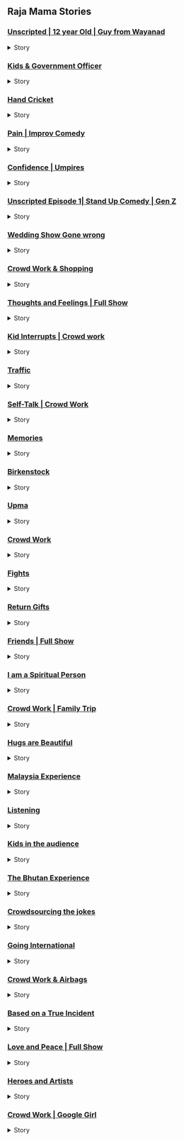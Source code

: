 ## Raja Mama Stories

### [Unscripted | 12 year Old | Guy from Wayanad](https://youtu.be/3nA_HRnG3lE)

<details>
<summary>Story</summary>
Sometimes I wonder why are not frogs to be seen that much during rainy season. I remember as a kid, I used to get excited because rainy season would bring a lot of frogs of all sizes. There was one time, a frog got into a chappal at my house when we were kids. Me and other kids started chasing that frog out of that chappal. It jumped around and went around the house. My grand father was sleeping on a folding chair and it went underneath and it jumped into his Lungi. We don't know what it did inside but we could see what my grand pa did outside. He jumped out of his chair and for a second, he behaved like frog. That's when I understood that you become what goes inside you. If good goes inside you, you become good. If bad goes inside you, you become bad and if frog goes inside you, you become a frog.<br><br>I missed those days of frogs. I am sure in Villages and in some places in cities frogs are to be seen but it's rare. A couple of weeks back, I saw a frog in my apartment basement and I followed it around. It just disappeared through a narrow gap in the gate, as I was approaching the gate, a girl appeared through that gate. For a second I thought, 'what ? frog turned into princess?' I looked at her and said, are you a princess?' She smiled and left. This is still better because when similar incident happened during my MBA, I asked a girl, are you a frog. She didn't appreciate it. But I learned from my mistakes. <br><br>This is my What the frog story. Next time you see a frog somewhere, be respectful. It could be a princess or a prince in the future. I think, this frog story jumped into conclusion now. Did you see what I did there? Okay fine 
</details>

### [Kids & Government Officer](https://youtu.be/o1L1Y4nMc20)

<details>
<summary>Story</summary>
A few weeks back, there was no one at home and I was about to fall asleep. So I switched off the lights and looked out of my room door. I saw a shadow on the wall of the common room. I got up and went out into that room and checked, no one was there. Shadow was also not there.I went back to watching my room and I closed the door and started watching the reels. As I checked the door after sometime, I saw some shadow on the door this time. I switched off the bed light and switched on the regular light and went outside the room and scanned the entire house. Usually I don't believe in ghosts but when you are alone and it's midnight, you believe in everything apart from yourself. I went into the Pooja room. It's a room where we keep God idols not where Pooja lives. Just FYI. I went inside and took one idol each of many Gods we have. and came back into the room. I live in a three bed room flat so It occurred to me that I can goto other rooms as well. But then I thought, let's leave the rooms and sleep in the hall. Now the lights are on in the entire flat. It's almost as if, Modiji announced that we need to switch on all the lights in the night. I thought I will read some book because usually, ghosts are afraid of books. I didn't have religious books so I picked up something which could scared the ghost. I picked up Chetan Bhagat book. As I was reading that's when I realised, there was a mosquito which died on my reading glasses which appeared as a shadow. There was nothing on the wall or the door. It was on my reading glass. I laughed at myself and went back to bed.<br><br>But the entire night I couldn't sleep. My brain was so scared, I stayed awake till 6 AM. My brain was not scared of the Ghost, it was scared that I might read Chetan Bhagat book. Engineering, MBA and buying Chetan Bhagat book are the three mistakes of my life. 
</details>

### [Hand Cricket](https://youtu.be/twn9MmNyuqk)

<details>
<summary>Story</summary>
Sometimes you know when you are waiting for someone to call so that you can go out and meet them, you do all weird things. One day I was waiting at home all dressed up so that I can go out and meet the person. As I was waiting, I saw reels and I realised I shouldn't waste much time in it. So kept the phone down and started observing the surroundings. Usually, I never see any ants in my house, but I spotted one ant. Curious to know where did it come from, I started noticing it. Infact, I started following it. It was in super hurry and going in a zigzag manner, I just followed. After following it for two rooms and for 20 minutes finally the ant stopped moving. I stopped too. For a few seconds, it did not move and suddenly turned towards me. I got scared. I realised that we were in the last room and because of the wind, the door closed behind. Now I am in a room with an ant and I don't know what intentions it has. The hurriedness in the ant has gone and it took a couple of steps forward. Couple of ant steps. Not human steps. I got scared and turned back, opened the door and looked back it was not there. I slowly walked into my hall sat there and my friend called me to start. As I turned towards that room, I saw two ants now. The other ant stayed for a few seconds and it left. The first ant was still there and it wasn't moving. I thought I was overthinking and I just left the house. In the evening when I came back, I remembered about the ant and searched all the rooms for the ant(s) and I didn't find them. I thought may be an ant couple who lost their way. I slept off and middle of the night I woke up with my foot paining and I got up and switched on the lights and I saw that ant rushing out of my bed room. It bit me!!!!! <br><br>Now I understand, the first ant brought the second ant to confirm if I am the guy..!! The moment the second ant confirmed, it left and the first ant waited for me to get back home. <br><br>hmm. I don't know what I did to the second ant, but if the ant family or any of the ant friends are reading this, I want you to know that I am sorry and please leave me alone. <br><br>PS: I have a feeling that the description might be more funny than the video. If you feel so, please forgive me and I will do better with my next video. Really sorry and please watch the last 2 and half minutes too. That's my personal favourite :-) 
</details>

### [Pain | Improv Comedy](https://youtu.be/CmYDxOiUMME)

<details>
<summary>Story</summary>
So a couple of weeks back, I landed in Hyderabad and the pilot announced that, we landed in Hyderabad and all passengers please be seated. The moment he said that all of us stood up in the aisle. Why should we listen to him bolke. I was anyway sleeping through out the flight and wanted to go home and sleep again, obviously. I was sleeping while standing in the aisle also. That's when I realised, I am a professional sleeper. I can collaborate with other professional sleepers also. Anyway, so I took my bag and started walking out of that aero bridge and one guy came and said, 'excuse me sir', I was ready to give him a selfie and he said, 'I think you are taking my bag and this is your bag and that is mine'. We exchanged the bags and I continued my sleep walking. As I reached the escalator, that guy came again and he said, sorry for the confusion, it is your bag and that is mine. I was like dude, what? and he was like, sorry I was half sleepy and he apologised and gave my bag back. Ya, I wanted to collaborate but not like this re. Now I 80 percent woke up and checked my bag once. I opened it and checked inside also. Everything seemed to be there apart from my jockey underwear. I looked around and that guy was also checking his bag. Both of us looked at each other and smiled awkwardly. I am sure, he must not have stolen jockey of all the things in there. My laptop was there too. But I cannot be 100 percent sure, anything can happen these days. I followed him till the exit. Don't know why though. What was my plan? Push him into the corner and take his pants off? the moment I realised, what I was doing, I politely walked off towards my vehicle. I came home, now completely awake, opened the door and saw the jockey on my sofa. Basically, it was truly, Jockey or nothing moment. <br><br>To that guy, whom I doubted, if you are reading this, I am sorry, I thought you could steal my underwear. Forgive me and I hope you get to buy all kinds of underwears you want to buy in this life. I hope we never meet each other again. 
</details>

### [Confidence | Umpires](https://youtu.be/3rylkWWGjVA)

<details>
<summary>Story</summary>
I was in the flight to Bengaluru and there was this elderly gentleman who was sitting beside me and mid flight he smiled at me. I also smiled back because, it would be awkward. He said, 'I keep seeing you'.. I said, thanks for seeing me. Then he suddenly asked, if you dont mind me asking, what is your opinion about Donald trump. I said something. Then he asked, what about the tariffs. I said I am only worried about my Airtel tariffs. After not letting me sleep for like 40 minutes and asking all the questions, he asked me one final favour. My daughter is a huge fan of yours. So once we get down, can I do a video call? I said sure. We got down and at the luggage belt, he called his daughter and said, you wont believe whom I met and he brought me into the frame. I said hi. She was like, 'Who is this guy?' all three of us felt awkward and he went to the side and I dont know what they spoke, he comes back and says, 'Sorry there was a confusion. Bye'. I was like dude yeah, bye but who am I re? whom did you think I was ? At least give me name.. Ever since, I have been watching all types of reels to find whom did they think I was. Bakwas fellow. 
</details>

### [Unscripted Episode 1| Stand Up Comedy | Gen Z](https://youtu.be/-JDBWT3m6iI)

<details>
<summary>Story</summary>
Yesterday as I was sitting at a cafe, a couple was fighting in the next table. Though I wanted to listen to their conversation about what their fight was, I felt that would be a little awkward so I was minding my own business of editing my video. The argument kept escalating and it reached a point where, I think I heard her say, 'You will end up like this guy if I leave you. Alone in a beautiful cafe'. Now I was a little involved in my video editing so and I had ear phones so wasn't sure about what I heard, so I paused the sound. Then I heard the boy say, 'I would end up as a good looking guy at a cafe'. Both of them laughed and argument ended. I was like whaaaat..! I know looks are subjective but overacting is not. So I picked up my phone and started having a fake conversation, loud enough for them to hear. I said, 'Hey man, what's up? I am good thank you. Nothing man, editing a video (Paused for effect) Some couple fighting man. As a psychologist, I could def infer that the guy is cheating in this relationship though. Anyway, I am starting now from my cafe in another 20 minutes'. I hung up the phone, kept my ear phones back, audio was still on mute. But the couple was also on mute for 10 minutes as they had their coffee. They left silently. I was so happy, I pat myself on the back, looked around the cafe and I realised, I was the only guy. I did end up alone in a cafe..!<br><br>This video is from a monthly show called Unscripted where, I mix stand up and one person improv. Watch and enjoy. See you next month :-) 
</details>

### [Wedding Show Gone wrong](https://youtu.be/rK8qAUyPIaA)

<details>
<summary>Story</summary>
The other day I was having sore throat so I went to Apollo to get some tablets. The lady at the counter said, you can use a tablet called Zosef for like three days. I asked her can I have something more Indian, like Siva kumar or Ratnavelu or Amit ? She looked into my eyes with a blank expression for like 3 seconds. If she had maintained the eye contact for another 3 seconds, we would have fallen in love I guess. Then we would have got married in apollo temple. Then we would have named our kids Zosef, Siva and Amit. I would have sang songs with my sore throat to my love of life and if it gets boring it would be bore throat. If I have sound sleep at night it would be snore throat. As I was in this trip of imagination, the lady left and another guy replaced her. 'My name is Amit. How can I help you sir?' I said, 'Amit just give me Zosef'. Another guy came and said, 'Hi sir my name is Joseph, how can I help you?'. 'Dude just stop this already. Give me the tablet for sore throat, zosef'. So Joseph gave Zosef. I took the tablet for two days and did this show. <br><br>My throat might seem sore but hope jokes are not a bore. I will be part of a folklore and I will goto Bangalore. I know its Bengaluru but that doesn't rhyme with lore. Okay bye, I have to goto a grocery store. <br><br>This poem and this video is dedicated to Rathnavelu because he was the only one whom I didn't interact with in the above story.
</details>

### [Crowd Work & Shopping](https://youtu.be/aNopmzyzseI)

<details>
<summary>Story</summary>
There is a cover which was lying in one corner of my dining room. Last few days I have been observing. My maid didn't pick up. I tried to push it away into balcony but its still coming back somehow. Its almost as if the wind god is wanting that cover to stay inside my house only. Now because of directors like Rajamouli, I was forced to think is this some person who is reborn as plastic cover. Then I realised, my life is not Rajamouli movie. Mine is more of a Pixar movie, where inanimate objects talk to each other when people are not around. So I put another cover near it so that the first cover wont feel lonely. I went outside and came back and the covers are now entangled with each other. I was like okay fine, at least cover found somebody. The next day maid came back and picked up the second cover. The first cover was still lying there. I felt bad for the early break up and I dint know how this cover will recover. I took that cover to my friends place and left it there. They drink so just in case it want to drink, that room is the better option. Few days later I saw, my friend was taking drinks in that cover. Just wanted to tell you all, loneliness and break ups are tough but please dont drink like this cover. This is my cover story. 
</details>

### [Thoughts and Feelings | Full Show](https://youtu.be/1ldrSj4suE0)

<details>
<summary>Story</summary>
So hi guys this is a show called thoughts and feelings, I have done this show 38 times this year in various places. Now its on YouTube, please watch share and express your thoughts and feelings. <br><br>Sometimes I wonder even if we express our thoughts and feelings no body listens to them. I am expressing my thoughts and feelings to my robotic vacuum cleaner now. Its nice in a way, because its cleaning floor and I am talking to it. It keeps going away from me. But I think, listening to me drains it I guess because every now then it goes to the charging pod and says, recharging now. Listening is tough man. But its there for me always. Sometimes, I wake up middle of the night I say hi to it, it doesn't say anything. May be its sleeping. But sometimes I hear a response, 'what?' then I realise, my dad stays with me. So whatever I am talking to vacuum cleaner he is listening too. My maid comes to clean utensils, then my dad and maid bitch about the vacuum cleaner. I think I will marry it only now. Eureka is her name. Once married, it will become Eureka Mamidanna or may be I will change to Rajasekhar Forbes.
</details>

### [Kid Interrupts | Crowd work](https://youtu.be/RCTb_XSYONw)

<details>
<summary>Story</summary>
You know sometimes people assume that I have kids. Went to a bank to deposit a cheque and that guy there looked at me and said, 'Sir.. there is one new insurance plan for kids, your kids will be proud of you if you take it'. I looked at him blankly and said, 'My kids died in a car accident'. He was visibly shocked and said, 'Sorry to hear that sir. I can connect you to my colleague who sells car insurance sir'. Bakwas fellow.. Sometimes, I feel entire world is trying to sell something to us. Either by force or making us feel guilty. That's why I like Mark Zuckerberg. Without us knowing, through his algorithms, he is selling us stuff which we search for. Sometimes I feel algorithms know more about us than we know ourselves. Socrates said Know thy self. But my friend Subba Rao who works for Microsoft said, 'Algorithms know you better'. I love Microsoft, they never sell their operating systems. We can get pirated versions everywhere. In a world full of Metas, be a Microsoft. When life hits you, dont become hard, become soft. Microsoft. This seems like an ad for Microsoft even though I am typing all this in a MacBook. I will write some line related to Apple also. In a world full of Kindles, be a book. MacBook. When life gives you lemons, sell it and buy Apple. 
</details>

### [Traffic](https://youtu.be/w60mUjdBFgY)

<details>
<summary>Story</summary>
Hello friends, this bit called 'Traffic' was recorded in Bengaluru. I did not choose to record in Bengaluru because the traffic is more there, but because recording is cheaper there. I like Bengaluru. Its beautiful. Because traffic is more, vehicles stop, you look around and appreciate the greenery and beauty.  If traffic is not there, you will go fast. So you can't appreciate. In a way, traffic is telling us to slow down, you see.  Anyway watch it. I dont know sometimes I think, entire day I think about jokes, again and again, each day and been doing this from last 10 years. What is the point of all this? Then one incident happened last week. I was walking in a mall and a person came and said he was a huge fan of mine and he took selfie. While leaving he said, 'I really love your motivational videos. You are the best motivation speaker I had met'. May be sometimes, we unintentionally motivate people I guess. May be I will change this channel name to Ted Raja. Or Raja Talks. Or like Jay Shetty, I will be Mami Shetty. or Or like Raja Mamishwari. <br><br>Someday, I want to meet that mall guy again and I want him to come and say, 'Love your motivational videos. watching them I became a stand up comedian'. Then I will goto his shows and tell him, 'You are the best motivational speaker I have seen'.
</details>

### [Self-Talk | Crowd Work](https://youtu.be/fQL4n2jiYkY)

<details>
<summary>Story</summary>
This video was recorded in Bengaluru just after Rakhi. My sister tied a Rakhi and she transferred money to herself from my mobile. My niece tied Rakhi to my nephew and he gifted her a dress which my brother in law brought from the money which my sister transferred to herself from last years Rakhi. That's her concept of mutual funds. <br><br> It would be unfair of me if I say that I got nothing from this festival. I got half a laddoo. The other half was eaten by my nephew. I just realised I bought the laddoos too. I love laddoos. My mom used to make awesome laddoos. I miss them. In fact, I learnt making laddoos from my mom. I made a couple of times. For the benefit of people around me, I decided not to make laddoos any more. I am a sweet fellow but you wont be sweet to me if you eat the sweet I made. Now after writing this, I feel like eating laddoo. I will make myself some. No actually. Weekend shows are there, why to risk health. I will order. 
</details>

### [Memories](https://youtu.be/9FWWKE4gw9Q)

<details>
<summary>Story</summary>
Hello friends.. First of all its very tough to find a parking spot in malls. Especially during weekends. They will send you to basement after basement and you literally feel as if, your life is just going down in circles. Lets say even if you find a spot and if you forget where you parked, that's it, you have to stay there till next weekend. Some friends will tell you, hey bro, dont worry I will remember where you parked, dont have to take a pic. You trust them and they will forget. But I have a friend, Peter, who is so good at parking. He knows exactly where to park and he remembers the spot like a dream. I always goto malls with this person only. Because he can park well and his name is Peter, we call him Peter Parker. He always used to say, with great parking spot, comes great memory. His girl friend is a jain though. He will Marry jain soon. He used to tell great stories about his uncle, so when I goto his wedding, I will meet his uncle then.
</details>

### [Birkenstock](https://youtu.be/9USBzxgaA_U)

<details>
<summary>Story</summary>
Hello.. Hope you are doing fine. I am fine too, thanks for asking. These days I think sometimes even when people ask how am I, I feel if I tell them the truth then they might not be fine, but that's fine because, all of us cannot be fine always but we do pay fine sometimes. <br><br>If a person pays fine always, then as a person he is not a fine person. But if a person never pays fine then we can call him a fine person. Whether a person is fine or not that doesn't define the person. What defines the person is how much caffeine he drinks. If you see, caffeine doesn't rhyme with fine, but that's fine because rhyming doesn't define me. Timing does. Time and rhyme wait for none. Fine and nine wait for nun. I think I will sleep now and wait for sun. <br><br>I really dont know where I am going with this. Because at the end of the day no one reads descriptions. That's fine too. 
</details>

### [Upma](https://youtu.be/wvh68sMVxeE)

<details>
<summary>Story</summary>
Hello friends, this show was recorded in Bengaluru. Even though it was hot, I was lucky enough to find water so took bath and did the show. I also had Upma before this show so I was able to passionately talk about it during the show. They were other comedians and they were asking for Upma, I said I can't share. Like Sadhguru once said, 'Never share Upma', I didn't. I did course in Computer science inner engineering. If you listen to my 'word', you can 'excel' and a lot of windows of opportunities will be open. Time to time, you may have to restart the system and stay away from virus but in the end its worth it. I dont know why I am talking like this.. may be because, I wanted to upload this two hours before but the flight from Colombo was delayed and I didn't carry laptop, so I had to wait and talk to Sri Lankan airlines Airhostess to calm myself down. They were sweet enough to tell me that they like Upma, I asked them to come to the show, they said, economy is weak. No money. I said, its okay honey, I will give you a free ticket. Meanwhile a pilot came and said, sir I dont even have money to buy honey. I asked him to become auto pilot instead. Shared autos make more money in Hyderabad and half the times they fly on the roads.  To boost Sri Lankan economy only I am going there often and I stay in Taj Samudra always. Someday I will buy it and rename it to Raj Samudra. I will ask these Airhostess to come and work there. I dont know why I am saying all these. 
</details>

### [Crowd Work](https://youtu.be/9c-zI1oEytY)

<details>
<summary>Story</summary>
This video was shot in Mumbai and the audio was mixed by a guy who is in Europe trip with his wife. Someday I also want to go on a Europe trip with my wife but I dont want to work when I am on a holiday. Of course my work is cracking jokes but I won't crack a single joke when I am on a holiday. <br><br>The only trip I am taking these days is guilt trip. There are a few dogs which stay near my apartment. They used to bark at me when I used to come late night. These days they stopped barking. Not because they recognised me, but I think they dont value me enough. But I see them looking at me whenever I come home and I look at them and we realise that both of us are single. But later I found out that they are in general not barking because of an incident. That was a few days back a family with a cute hutch dog went on a Europe trip. Since then, the dogs have become silent. So they used to bark at me and impress that hutch dog it seems. Now that there is nothing to impress they stopped barking. So moral of the story is, the source of audio is in Europe. Both for me and my apartment dogs. 
</details>

### [Fights](https://youtu.be/lB09MzKrig8)

<details>
<summary>Story</summary>
Hello friends, this video is recorded at Underground Comedy Club which is there in Bengaluru. Dont know why they call it underground because club is in Basement. <br><br>As I was typing this message, I realised there is this mosquito which is flying around me. I looked around and that was the only one. Its making sounds near the ear and landing on my hands but I dont think its biting at all. Last 15 mins I have been observing but its not biting at all. I got my mosquito bat ready to kill but its not biting. Why to kill when its not biting. May be its vegan or May be its giving me love bites. . or may be its that girl whom I rejected in 2nd standard. She died and became a mosquito. But that's unlikely anyway. because that girl would drink my blood if given an opportunity. So much so that, I heard from people that she works at a hospital taking blood out of people. Like Wonder Woman, she is a mosquito woman I am sure. But I am wonder man though, because I always keep wondering what is happening with my life. <br><br>Oh man.. this one is actually biting.. I was not able to figure out from last few minutes.. Now its paining everywhere. Oh come on now, my mosquito bat doesn't have charging. <br><br>I have to do it the old way, kill it with my bare hands. I dont even know why I am writing all this here. Nobody reads descriptions anyway. 
</details>

### [Return Gifts](https://youtu.be/FAONamdEVG0)

<details>
<summary>Story</summary>
Hello.. this video was recorded in Hyderabad and edited also in Hyderabad because, I am in Hyderabad. But sometimes I feel I should be in Norway. I dont know why though. May be if someone disagrees with me I will tell them, its my way or Norway and I will permanently shift to Norway. Then there is no way, the person who disagreed with me can ever meet me nor can he have his way. Sometimes I wonder just like Norway, is there a place Neither way. Either ways, I would be happy to shift my base. Not only my base, but I would shift all my baes too. What's the point going to a new place and staying alone. I will take my baes too. But I dont have baes. I dont have bae also. If at all, I love somebody and call that person my bae, I would like that person to be from Bengal. So that I can save her number as Bae of Bengal. <br><br>I think, before you unsubscribe to my channel, I will stop this, because its neither going here nor there. But I will go to Norway. Anyway who reads descriptions..!! No way..! 
</details>

### [Friends | Full Show](https://youtu.be/ErZksiShSJg)

<details>
<summary>Story</summary>
addressing you guys as friends while uploading a video about friends while thinking about friends, I think this is the most friendly I felt in a long time. But you have to understand that when I say hello friends I dont mean that all of you are friends. Its like politicians saying, Bhaayyo aur behano'. We are not related to them. If we were, we wouldn't vote for them. <br><br>When I call you friends, its like Math teacher saying that he won't get angry. Dont pick on me because I said he not she. Because when I think about my Math teacher, it was my teacher. He was an animal. Not like Ranbir Kapoor because he didn't have any Rashmika in her life. <br><br>I think before I digress completely let me come back to topic. So I was talking about idli. For those of you wondering when, its okay, it doesn't matter. <br><br>A good friend is like Idly. When you are sick, you goto idly. Idly won't judge you because you are a sick person. <br><br>A hot friend is like poori, but once you burst the bubble you will realise  the person is sticky and risky. <br><br>A bad friend is like, Masala Dosa. Might look plain from outside but always carries some masala inside. <br><br>This is the last video of this year I have been uploading. I hope you like it. Otherwise also what can I do, I will just upload another video next month. That way I am shameless anyway. <br><br>This video edit and audio edit is done by Yash Raj Barse (Habitat studios). He was able to get the most out of whatever footage I gave him. He recently got married also. I really dont know why I gave you guys that information, may be next time when you meet him, congratulate. But check once if he is still married when you meet him. <br><br>Anyway, I have to have breakfast now. I ordered Vada. Vada is like a friend who wants to go out of India and settle abroad. 
</details>

### [I am a Spiritual Person](https://youtu.be/SConA8nFzEU)

<details>
<summary>Story</summary>
By the time I planned my Australia trip, India was already on fire and I thought, India will defeat Australia in Finals and I can make fun of Australia in Australia. But life had other plans for Indian team, but I will make fun of Australia in Australia. <br><br>So here I am, uploading this video from Australia, but video was edited by Yash from India because he doesn't have VISA to come to Australia. I am staying at a friends place in Melbourne. Their wifi password is Techsbeauty123. So if you come to Australia, keep typing this password for every connection you can find and may be one will click. If you couldn't, which means they would have changed their password so don't connect to internet and enjoy the beautiful Australia. <br><br>Okay watch the video now, because tomorrow I am watching a movie here. I asked my friends to show me the national animal of Australia and they are taking me to movie Animal. Bakwas fellows
. <br><br>Venue Courtesy: The Habitat, Mumbai
Shot and Recorded by The Habitat Team at a live standup comedy event at The Big Show All Star Standup Comedy, organised by The Habitat at NCPA, Exprimental Theatre, Mumbai.
To know more about such live shows: https://www.instagram.com/indiehabitat
</details>

### [Crowd Work | Family Trip](https://youtu.be/t4UdrCqhjg0)

<details>
<summary>Story</summary>
I think, sometimes I wonder a lot of things have changed in the last one year, apart from one thing- How much salt is enough while making dal. I asked a lot of people and everybody said some different measurement. When I shared this issue with my friend, she said, everyone will give suggestions but you have to take it with a pinch of salt. Then I put pinch of salt in Dal and somehow it worked. The dal tasted fine. The issue will come when I have to cook for more than one person. Why would I? I am not a cook. I am a stand up comedian. I make dal for myself. I take it with a pinch of salt. If a day arrives where I have to cook for some 100 people, may be I will take it with a bunch of salt. <br><br>Pinch or bunch, I decide, man. I think it applies to everything in life. Not just for Dal. It applies for curries, pickles, sambar etc<br><br>The only place it felt awkward was when Gandhi took a bunch of people on Dandi March and took a fist of salt, it actually pinched Britishers. I really don't know what I am typing here. I think, I should stop. Anyway, nobody reads descriptions. <br><br>This Video was recorded in Bengaluru this month with a bunch of great people. If you don't like some jokes, take it with a pinch of salt. 
</details>

### [Hugs are Beautiful](https://youtu.be/ouwJdh8sXVo)

<details>
<summary>Story</summary>
Sometimes I just feel, I am not for this world man. Then I realise, I didn't even see the world. I am just referring to Kondapur, Hyderabad. Here itself I don't know all the people. I know a few people who are part of my world and for them I am not part of their world. Why am I suddenly talking about my ex? Okay, I hope wherever she is, she stays there only. Sometimes I wonder people who hated me in the past see my videos and like me again. Then I realise, even people who will hate me in the future also might be liking my videos right now. So basically if you hate me or like me, I will anyway keep putting videos. I think, I need coffee. But I quit coffee, wait a minute, I had two coffees yesterday. May be I will have one more now and I will quit coffee again. I don't know why I am quitting because quitters don't win and winners don't quit. Thankfully, I am not a winner so I can quit. I think, I will quit writing this description, anyway nobody reads it.. <br><br>This video was shot at this beautiful venue called, Backspace, in Thane. Its run by Waqur and his team, a nice bunch of people. Its one of my favourite bits about hugging. We, as a nation, we don't hug enough. May be if we hug more, some of us will finally start believing that we belong to this world. Okay bye. Take care. Tata
</details>

### [Malaysia Experience](https://youtu.be/oF_msMs9NqY)

<details>
<summary>Story</summary>
So usually, in my profession a lot of people like what we do, but sometimes, some people say something so weird, that it makes you question your existence also. One lady recently came upto me and started the sentence, by saying, 'No offence but'... I have lived enough to know that if a sentence starts with 'No offence' it means offence is going to be there. She said, 'No offence but I think you should stop doing comedy and may be start doing something about your looks'. Its almost as if, she meant, my jokes are affecting my looks. So I told her, 'No offence but I don't look at myself as often as others, so it's their problem'. <br><br>But sometimes some incidents happen in our lives, which make us believe we are on the right track. This incident happened in Malaysia after a show. Probably one of the best moments of my stand up comedy career. I talk about it in this video. <br><br>You see, jokes are subjective, so even if some jokes make only a few people laugh, I am having fun and we will have fun together eventually. You see, having fun together is the best way we can express kindness to each other. <br><br>So basically, according to the lady logic,  even if I become extremely ugly, I will keep cracking jokes :P 
</details>

### [Listening](https://youtu.be/_rTE6qLx4jE)

<details>
<summary>Story</summary>
This Video was shot in Bengaluru, in June. I am uploading it from Kuala Lumpur, Malaysia. I mean, I don't have to say it, but it feels good to say that you know. A comedian who has gone from Kondapur to Kuala Lumpur : D<br><br>Just before this show I discovered that my throat is gone completely. My voice sounded like Rani Mukherjee when she gets cold. Raja Mukherjee may be. First thought was will I be able to do the show? Should I cancel? <br><br>I improvised, I did something new. I sang a song also in that bad voice :D We had fun. This was one of the memorable shows I had. I am sorry about my voice to those who are watching the video. <br><br>But I am always grateful to all of you for your support. Also, the best moment of my career happened here at Malaysia show yesterday. Of course will tell about that later :P <br><br>Enjoy the video. Forgive me if my voice spoiled it for you. Next video voice will be better for sure. 
</details>

### [Kids in the audience](https://youtu.be/Dwp85SvFLDQ)

<details>
<summary>Story</summary>
This video was shot last month in this place called, Rangbhoomi spaces in Hyderabad. It's a space for artists. We have to pay of course, these days, nobody gives you space for free, even in relationships. It always comes with a cost. In relationships at least there is EMI involved. Emotional Monthly investments.<br><br>This show's audience was a mix of NRIs, musicians, broken up singles and kids. The kids are not from broken up singles, even though data says that some couples break up because of kids. These kids belong to a family, who couldn't get rid of them at home while they were leaving for my show. We charged extra for kids because, they deserved it. Usually when I perform with other comedians, we don't allow kids because I don't do adult content(Lack of experience) but other comedians may do adult content. In this show too, even though the kids are present, a comedian performed adult content. Nothing to worry though, these days kids know more adult stuff than some of us adults. I mean, they are here because of adult stuff no. <br><br>Luckily though, I did all great jokes and saved the day and in the end as a bonus, I brought one kid to the stage and played an improv game with the kid. The kids name is Vedanth and this video is dedicated to him. 
</details>

### [The Bhutan Experience](https://youtu.be/NDHa1DMjs-g)

<details>
<summary>Story</summary>
Hello friends, this Video was shot in The Habitat Studios, Mumbai, may be a couple of weeks back. I don't remember the date exactly, because usually I don't get dates. <br><br>The sound was mixed by this talented guy named, Yash Barse. He got married recently. That got nothing to do with his ability to mix sound, I just said because I usually mix things like that. Video editing I have done it myself, while having Mangoes. You see its a the season of Mangoes and in my surname I have Mamidi which means mango in Telugu. I keep visiting my brother in laws place once a week and they get mangoes from somewhere and I slowly steal a few mangoes every time. They don't keep track of how many they are getting but I do. They are getting what they deserve :P <br><br>This year planning to get married otherwise I can get married next year also. The idea is to make sure, the person who shoots the video, the person who mixes the sound, the person who edits the videos and the person who performs all should be married. Of course, not to the same person.  <br><br>Great, I will stop writing description now, because I am feeling sleepy. I will schedule this video for tomorrow morning and I will sleep now. 
</details>

### [Crowdsourcing the jokes](https://youtu.be/z5ySJCtf8Mk)

<details>
<summary>Story</summary>
This video was shot in Mumbai sometime in Feb. I forgot about this footage and was feeling sad that there was no video for me to release this month and in that sadness I went to drink hot chocolate at Aaromale cafe in Hyderabad and realised I last drank Hot chocolate in Feb. Oh man. That's when I remembered that I have this footage so edited it. The sound editing was done by Mumbai guy only because he is the only one I know. <br><br>I mean, I know myself also. When I went to Bhutan this month, I found myself and brought myself back to Hyderabad. Sometimes, when I am alone in my flat I wonder if the guy whom I brought back from Bhutan is also there in the flat. In fact right now, while I am typing this, he was telling me why are you writing essay here nobody reads description. <br><br>Anyway, watch and enjoy this piece of performance from Mumbai show. Hopefully you like it, even if you don't, it's fine, I won't stop performing and I wont stop uploading videos. Even if you like, you wont stop supporting and I wont stop working. So Enjoy.. 
</details>

### [Going International](https://youtu.be/b_ld2_urAr0)

<details>
<summary>Story</summary>
Special mention to Phani and his friends who told me that we will come Singapore show and nobody showed up. Thank God to other fans, the show went well :P <br><br>This April first week, going to Bhutan. Planning to do a show there. Don't know if people will turn up or may be I will just make the Monks laugh and come back <br><br>This video is shot at Artkhoj, Bengaluru. Audio edited by Yash Barse of Indie Habitat, in his own Habitat. Video edited by myself in my unnatural habitat, that is my home because my Natural Habitat is stage na. <br><br>I don't know what is the point to this description. Anyway none of you will read it. It's like talking to myself. Okay bye 
</details>

### [Crowd Work & Airbags](https://youtu.be/NFiNbe7dRYI)

<details>
<summary>Story</summary>
Hi. This videos original length was 28 mins. I reduced it to 20 mins because I was too lazy to add Subtitles. This video was shot in Artkhoj, Bengaluru on 18th Feb. The sound was mixed by Yash Barse, from Mumbai on 20th Feb. Video was edited by me in Hyderabad on 22nd Feb. Its being uploaded from Colombo, Srilanka on 24th Feb. You can watch from anywhere :P <br><br>The girl whom I talk to in this video is Manjula and I think she deserves the dedication of this video to her. 
</details>

### [Based on a True Incident](https://youtu.be/uLVK1y-Mxj4)

<details>
<summary>Story</summary>
This video is shot at The Habitat, Mumbai. We shot this is in November, I went there in flight. I don't know how audience came to the venue. We had a great time. I came back in flight to Hyderabad. I don't know how audience went to their homes. I can assure you not in flights though. So basically audience went somewhere, I went somewhere but this description is not going anywhere. <br><br>Shot and recorded by The Habitat Team(@TheHabitatStudios ) a live standup comedy event at The Habitat, Mumbai.
</details>

### [Love and Peace | Full Show](https://youtu.be/wppJ9icLFEo)

<details>
<summary>Story</summary>
A few months back, when I announced this show, a lot of friends, seeing the title asked me, 'how can love and peace coexist? It's not possible'. <br><br>I met a lot of people as a preparation to this show. I spoke to a few trauma survivors, psychiatrists, counsellors and listening to them speak I realised that we have set the bar too low.<br><br>I have decided once for all that, love and peace can coexist and my entire life will be on this basic premise that: Any love which doesn't evoke peace, may not be love. <br><br>Hope, we all strive for a love which brings peace to us and to our loved ones. Hope you enjoy the show :-) 
</details>

### [Heroes and Artists](https://youtu.be/kFnsS3LVgXo)

<details>
<summary>Story</summary>
Video is shot at ArtKhoj, Bengaluru. Not on shot on iPhone because we were able to afford professional camera guys. We were able to afford because we were able save some money from the previous few shows. We were able to save because we have savings account in a bank. If we had current account we wouldn't have been able to save and it would have been shocking. So if you have money always have savings account. Or you can have cravings account. Don't know where we are going with this description. Ignore this and watch the video. 
</details>

### [Crowd Work | Google Girl](https://youtu.be/Ldw5XLktwrA)

<details>
<summary>Story</summary>
Video edited by me. Subtitles by Megha Shyam. One by two is half. Its a good habit to flush the toilet after you are done. The coffee in McDonalds is average. Upma is love. To make it you need stove. My nephew uses Dove. The dog Barks bow bow. I dont even know why I am writing this description. You guys take care of yourself and your loved ones. 
</details>
